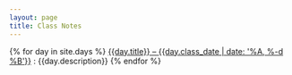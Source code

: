 ```yaml
---
layout: page
title: Class Notes
---
```


{% for day in site.days %}
[{{day.title}} – {{day.class_date | date: '%A, %-d %B'}}]({{day.url}})
: {{day.description}}
{% endfor %}
